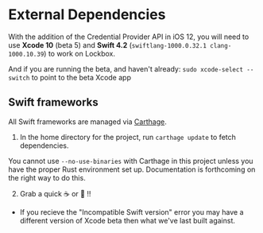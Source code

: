 # External Dependencies

With the addition of the Credential Provider API in iOS 12, you will need to use **Xcode 10** (beta 5) and **Swift 4.2** (`swiftlang-1000.0.32.1 clang-1000.10.39`) to work on Lockbox.

And if you are running the beta, and haven't already: `sudo xcode-select --switch` to point to the beta Xcode app

## Swift frameworks

All Swift frameworks are managed via [Carthage](https://github.com/carthage/carthage).

1. In the home directory for the project, run `carthage update` to fetch dependencies.

  You cannot use `--no-use-binaries` with Carthage in this project unless you have the proper Rust environment set up. Documentation is forthcoming on the right way to do this.

2. Grab a quick ☕️ or 🍵 !!

  -  If you recieve the "Incompatible Swift version" error you may have a different version of Xcode beta then what we've last built against.
